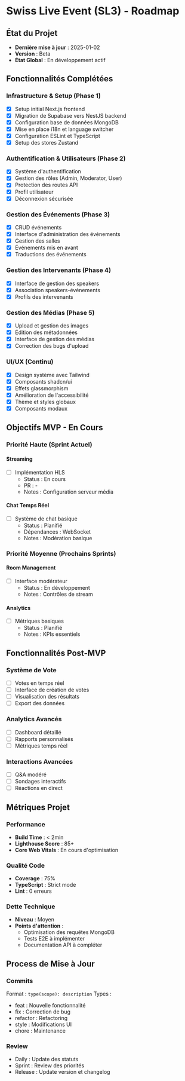 # Swiss Live Event (SL3) - Roadmap

## État du Projet
- **Dernière mise à jour** : 2025-01-02
- **Version** : Beta
- **État Global** : En développement actif

## Fonctionnalités Complétées

### Infrastructure & Setup (Phase 1)
- [x] Setup initial Next.js frontend
- [x] Migration de Supabase vers NestJS backend
- [x] Configuration base de données MongoDB
- [x] Mise en place i18n et language switcher
- [x] Configuration ESLint et TypeScript
- [x] Setup des stores Zustand

### Authentification & Utilisateurs (Phase 2)
- [x] Système d'authentification
- [x] Gestion des rôles (Admin, Moderator, User)
- [x] Protection des routes API
- [x] Profil utilisateur
- [x] Déconnexion sécurisée

### Gestion des Événements (Phase 3)
- [x] CRUD événements
- [x] Interface d'administration des événements
- [x] Gestion des salles
- [x] Événements mis en avant
- [x] Traductions des événements

### Gestion des Intervenants (Phase 4)
- [x] Interface de gestion des speakers
- [x] Association speakers-événements
- [x] Profils des intervenants

### Gestion des Médias (Phase 5)
- [x] Upload et gestion des images
- [x] Édition des métadonnées
- [x] Interface de gestion des médias
- [x] Correction des bugs d'upload

### UI/UX (Continu)
- [x] Design système avec Tailwind
- [x] Composants shadcn/ui
- [x] Effets glassmorphism
- [x] Amélioration de l'accessibilité
- [x] Thème et styles globaux
- [x] Composants modaux

## Objectifs MVP - En Cours

### Priorité Haute (Sprint Actuel)

#### Streaming
- [ ] Implémentation HLS
  - Status : En cours
  - PR : -
  - Notes : Configuration serveur média

#### Chat Temps Réel
- [ ] Système de chat basique
  - Status : Planifié
  - Dépendances : WebSocket
  - Notes : Modération basique

### Priorité Moyenne (Prochains Sprints)

#### Room Management
- [ ] Interface modérateur
  - Status : En développement
  - Notes : Contrôles de stream

#### Analytics
- [ ] Métriques basiques
  - Status : Planifié
  - Notes : KPIs essentiels

## Fonctionnalités Post-MVP

### Système de Vote
- [ ] Votes en temps réel
- [ ] Interface de création de votes
- [ ] Visualisation des résultats
- [ ] Export des données

### Analytics Avancés
- [ ] Dashboard détaillé
- [ ] Rapports personnalisés
- [ ] Métriques temps réel

### Interactions Avancées
- [ ] Q&A modéré
- [ ] Sondages interactifs
- [ ] Réactions en direct

## Métriques Projet

### Performance
- **Build Time** : < 2min
- **Lighthouse Score** : 85+
- **Core Web Vitals** : En cours d'optimisation

### Qualité Code
- **Coverage** : 75%
- **TypeScript** : Strict mode
- **Lint** : 0 erreurs

### Dette Technique
- **Niveau** : Moyen
- **Points d'attention** :
  - Optimisation des requêtes MongoDB
  - Tests E2E à implémenter
  - Documentation API à compléter

## Process de Mise à Jour

### Commits
Format : `type(scope): description`
Types :
- feat : Nouvelle fonctionnalité
- fix : Correction de bug
- refactor : Refactoring
- style : Modifications UI
- chore : Maintenance

### Review
- Daily : Update des statuts
- Sprint : Review des priorités
- Release : Update version et changelog

